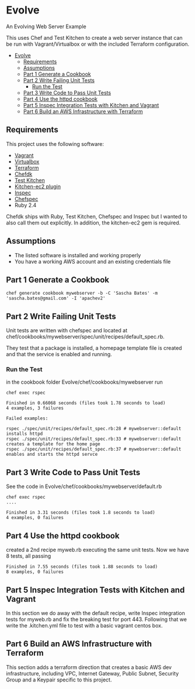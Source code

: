 # Evolve
An Evolving Web Server Example

This uses Chef and Test Kitchen to create a web server instance that can be run with Vagrant/Virtualbox or with the included Terraform configuration.

- [Evolve](#evolve)
  * [Requirements](#requirements)
  * [Assumptions](#assumptions)
  * [Part 1 Generate a Cookbook](#part-1-generate-a-cookbook)
  * [Part 2 Write Failing Unit Tests](#part-2-write-failing-unit-tests)
    + [Run the Test](#run-the-test)
  * [Part 3 Write Code to Pass Unit Tests](#part-3-write-code-to-pass-unit-tests)
  * [Part 4 Use the httpd cookbook](#part-4-use-the-httpd-cookbook)
  * [Part 5 Inspec Integration Tests with Kitchen and Vagrant](#part-5-inspec-integration-tests-with-kitchen-and-vagrant)
  * [Part 6 Build an AWS Infrastructure with Terraform](#part-6-build-an-aws-infrastructure-with-terraform)

## Requirements
This project uses the following software:
* [Vagrant](http://www.vagrantup.com)
* [Virtualbox](https://www.virtualbox.org/wiki/VirtualBox)
* [Terraform](https://www.terraform.io/)
* [Chefdk](https://downloads.chef.io/chefdk)
* [Test Kitchen](https://github.com/test-kitchen/test-kitchen)
* [Kitchen-ec2 plugin](https://github.com/test-kitchen/kitchen-ec2)
* [Inspec](https://www.inspec.io)
* [Chefspec](https://github.com/chefspec/chefspec)
* Ruby 2.4

Chefdk ships with Ruby, Test Kitchen, Chefspec and Inspec but I wanted to also call them out explicitly. In addition, the kitchen-ec2 gem is required. 

## Assumptions
* The listed software is installed and working properly
* You have a working AWS account and an existing credentials file

## Part 1 Generate a Cookbook
```
chef generate cookbook mywebserver -b -C 'Sascha Bates' -m 'sascha.bates@gmail.com' -I 'apachev2'
```
## Part 2 Write Failing Unit Tests
Unit tests are written with chefspec and located at chef/cookbooks/mywebserver/spec/unit/recipes/default_spec.rb.

They test that a package is installed, a homepage template file is created and that the service is enabled and running.

### Run the Test
in the cookbook folder Evolve/chef/cookbooks/mywebserver run

 ``` chef exec rspec ```

 ```
 Finished in 0.66068 seconds (files took 1.78 seconds to load)
4 examples, 3 failures

Failed examples:

rspec ./spec/unit/recipes/default_spec.rb:28 # mywebserver::default installs httpd
rspec ./spec/unit/recipes/default_spec.rb:33 # mywebserver::default creates a template for the home page
rspec ./spec/unit/recipes/default_spec.rb:37 # mywebserver::default enables and starts the httpd servce
```

## Part 3 Write Code to Pass Unit Tests
See the code in Evolve/chef/cookbooks/mywebserver/default.rb

```
chef exec rspec
....

Finished in 3.31 seconds (files took 1.8 seconds to load)
4 examples, 0 failures
```

## Part 4 Use the httpd cookbook 
created a 2nd recipe myweb.rb executing the same unit tests. Now we have 8 tests, all passing

```
Finished in 7.55 seconds (files took 1.88 seconds to load)
8 examples, 0 failures
```

## Part 5 Inspec Integration Tests with Kitchen and Vagrant
In this section we do away with the default recipe, write Inspec integration tests for myweb.rb and fix the breaking test for port 443. Following that we write the .kitchen.yml file to test with a basic vagrant centos box.

## Part 6 Build an AWS Infrastructure with Terraform
This section adds a terraform direction that creates a basic AWS dev infrastructure, including VPC, Internet Gateway, Public Subnet, Security Group and a Keypair specific to this project.
